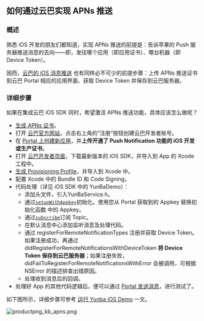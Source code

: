 ## 如何通过云巴实现 APNs 推送

### 概述
熟悉 iOS 开发的朋友们都知道，实现 APNs 推送的前提是：告诉苹果的 Push 服务器推送消息的去向——即，发往哪个应用（即应用证书）、哪台机器（即 Device Token）。

因而，[云巴的 iOS 消息推送](ios_kb_ios_push.md) 也有同样必不可少的前提步骤：上传 APNs 推送证书到云巴 Portal 相应的应用界面、获取 Device Token 并保存到云巴服务器。

### 详细步骤
如果在集成云巴 iOS SDK 同时，希望激活 APNs 推送功能，具体应该怎么做呢？

- [生成 APNs 证书](ios_kb_create_apns_certificate.md)。
- 打开 [云巴官方网站](http://yunba.io)，点击右上角的“注册”按钮创建云巴开发者账号。
- 在 [Portal 上创建新应用](product_kb_portal.md#如何在云巴-portal-上创建新应用)，并**上传开通了 Push Notification 功能的 iOS 开发或生产证书**。
- 打开 [云巴开发者页面](http://yunba.io/developers)，下载最新版本的 iOS SDK，并导入到 App 的 Xcode 工程中。
- [生成 Provisioning Profile](ios_kb_create_provisioning_profile.md)，并导入到 Xcode 中。
- 配置 Xcode 中的 Bundle ID 和 Code Signing。
- 代码处理（详见 iOS SDK 中的 YunBaDemo）：
  - 添加头文件，引入YunBaService.h。
  - 通过[`setupWithAppkey`](ios_sdk_api_manual.md#setup)初始化。使用您从 Portal 获取到的 Appkey 替换初始化函数  中的 Appkey。
  - 通过[`subscribe`](ios_sdk_api_manual.md#subscribe)订阅 Topic。
  - 在默认消息中心添加监听消息及处理代码。
  - 通过 registerForRemoteNotificationTypes 注册并获取 Device Token。如果注册成功，再通过 didRegisterForRemoteNotificationsWithDeviceToken **将 Device Token 保存到云巴服务器**；如果注册失败，didFailToRegisterForRemoteNotificationsWithError 会被调用，可根据 NSError 的描述排查出错原因。
  - 处理收到消息后的回调。
- 处理好 App 的其他代码逻辑后，便可以通过 [Portal 发送消息](product_kb_portal.md#利用云巴-portal-发布消息)，进行测试了。

如下图所示，详细步骤可参考 [运行 Yunba iOS Demo](ios_demo_quick_start.md) 一文。


![productpng_kb_apns.png](https://raw.githubusercontent.com/yunba/docs/master/image/productpng_kb_apns.png)
